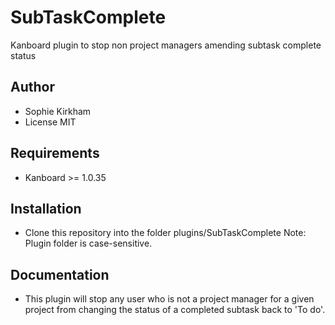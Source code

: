 SubTaskComplete
==============================

Kanboard plugin to stop non project managers amending subtask complete status


Author
------

- Sophie Kirkham
- License MIT

Requirements
------------

- Kanboard >= 1.0.35

Installation
------------

- Clone this repository into the folder plugins/SubTaskComplete
Note: Plugin folder is case-sensitive.

Documentation
-------------

- This plugin will stop any user who is not a project manager for a given project from changing the status of a completed subtask back to 'To do'.